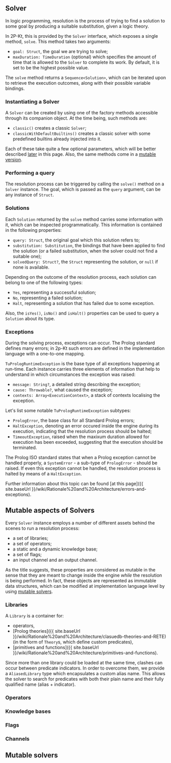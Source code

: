 ---
---

## Solver

In logic programming, resolution is the process of trying to find a solution to some goal by producing a suitable substitution, given a logic theory.

In 2P-Kt, this is provided by the `Solver` interface, which exposes a single method, `solve`. This method takes two arguments:

- `goal: Struct`, the goal we are trying to solve;
- `maxDuration: TimeDuration` (optional) which specifies the amount of time that is allowed to the `Solver` to complete its work. By default, it is set to be the highest possible value.

The `solve` method returns a `Sequence<Solution>`, which can be iterated upon to retrieve the execution outcomes, along with their possible variable bindings.

### Instantiating a Solver

A `Solver` can be created by using one of the factory methods accessible through its companion object. At the time being, such methods are:

- `classic()` creates a classic `Solver`;
- `classicWithDefaultBuiltins()` creates a classic solver with some predefined builtins already injected into it.

Each of these take quite a few optional parameters, which will be better described [later](#mutable-aspects-of-solvers) in this page. Also, the same methods come in a [mutable version](#mutable-solvers).

### Performing a query

The resolution process can be triggered by calling the `solve()` method on a `Solver` instance. The goal, which is passed as the `query` argument, can be any instance of `Struct`.

### Solutions

Each `Solution` returned by the `solve` method carries some information with it, which can be inspected programmatically. This information is contained in the following properties:

- `query: Struct`, the original goal which this solution refers to;
- `substitution: Substitution`, the bindings that have been applied to find the solution (or a failed substitution, when the solver could not find a suitable one);
- `solvedQuery: Struct?`, the `Struct` representing the solution, or `null` if none is available.

Depending on the outcome of the resolution process, each solution can belong to one of the following types:

- `Yes`, representing a successful solution;
- `No`, representing a failed solution;
- `Halt`, representing a solution that has failed due to some exception.

Also, the `isYes()`, `isNo()` and `isHalt()` properties can be used to query a `Solution` about its type.

### Exceptions

During the solving process, exceptions can occur. The Prolog standard defines many errors; in 2p-Kt such errors are defined in the implementation language with a one-to-one mapping.

`TuPrologRuntimeException` is the base type of all exceptions happening at run-time. Each instance carries three elements of information that help to understand in which circumstances the exception was raised:

- `message: String?`, a detailed string describing the exception;
- `cause: Throwable?`, what caused the exception;
- `contexts: Array<ExecutionContext>`, a stack of contexts localising the exception.

Let's list some notable `TuPrologRuntimeException` subtypes:

- `PrologError`, the base class for all Standard Prolog errors;
- `HaltException`, denoting an error occured inside the engine during its execution, indicating that the resolution process should be halted;
- `TimeoutException`, raised when the maxixum duration allowed for execution has been exceeded, suggesting that the execution should be terminated.

The Prolog ISO standard states that when a Prolog exception cannot be handled properly, a `SystemError` - a sub-type of `PrologError` - should be raised. If even this exception cannot be handled, the resolution process is halted by means of a `HaltException`.

Further information about this topic can be found [at this page]({{ site.baseUrl }}/wiki/Rationale%20and%20Architecture/errors-and-exceptions).

## Mutable aspects of Solvers

Every `Solver` instance employs a number of different assets behind the scenes to run a resolution process:

- a set of libraries;
- a set of operators;
- a static and a dynamic knowledge base;
- a set of flags;
- an input channel and an output channel.

As the title suggests, these properties are considered as mutable in the sense that they are meant to change inside the engine _while_ the resolution is being performed. In fact, these objects are represented as immutable data structures, which can be modified at implementation language level by using [mutable solvers](#mutable-solvers).

### Libraries

A `Library` is a container for:

- operators,
- [Prolog theories]({{ site.baseUrl }}/wiki/Rationale%20and%20Architecture/clasuedb-theories-and-RETE) (in the form of `Theory`s, which define custom predicates),
- [primitives and functions]({{ site.baseUrl }}/wiki/Rationale%20and%20Architecture/primitives-and-functions).

Since more than one library could be loaded at the same time, clashes can occur between predicate indicators. In order to overcome them, we provide a `AliasedLibrary` type which encapsulates a custom alias name. This allows the solver to search for predicates with both their plain name and their fully qualified name (alias + indicator).

### Operators

### Knowledge bases

### Flags

### Channels

## Mutable solvers

